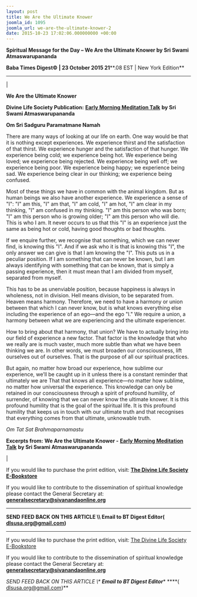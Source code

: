 ```yaml
---
layout: post
title: We Are the Ultimate Knower
joomla_id: 1095
joomla_url: we-are-the-ultimate-knower-2
date: 2015-10-23 17:02:06.000000000 +00:00
---
```

  

















































**Spiritual Message for the Day – We Are the Ultimate Knower by Sri Swami Atmaswarupananda**

 **Baba Times Digest© | 23 October 2015 21****.08 EST | New York Edition**

* * *

| 

**We Are the Ultimate Knower**

**Divine Life Society Publication:** [**Early Morning Meditation Talk**](http://www.dlshq.org/messages/ultimknower.htm) **by Sri Swami Atmaswarupananda**

**Om Sri Sadguru Paramatmane Namah**

There are many ways of looking at our life on earth. One way would be that it is nothing except experiences. We experience thirst and the satisfaction of that thirst. We experience hunger and the satisfaction of that hunger. We experience being cold; we experience being hot. We experience being loved; we experience being rejected. We experience being well off; we experience being poor. We experience being happy; we experience being sad. We experience being clear in our thinking; we experience being confused.

Most of these things we have in common with the animal kingdom. But as human beings we also have another experience. We experience a sense of "I": "I" am this, "I" am that, "I" am cold, "I" am hot, "I" am clear in my thinking, "I" am confused in my thinking. "I" am this person who was born; "I" am this person who is growing older; "I" am this person who will die. This is who I am. It never occurs to us that this "I" is an experience just the same as being hot or cold, having good thoughts or bad thoughts.

If we enquire further, we recognise that something, which we can never find, is knowing this "I". And if we ask who it is that is knowing this "I", the only answer we can give is that I am knowing the "I". This puts us in a peculiar position. If I am something that can never be known, but I am always identifying with something that can be known, that is simply a passing experience, then it must mean that I am divided from myself, separated from myself.

This has to be as unenviable position, because happiness is always in wholeness, not in division. Hell means division, to be separated from. Heaven means harmony. Therefore, we need to have a harmony or union between that which I can never know, but is what knows everything else including the experience of an ego—and the ego "I." We require a union, a harmony between what we are experiencing and the ultimate experiencer.

How to bring about that harmony, that union? We have to actually bring into our field of experience a new factor. That factor is the knowledge that who we really are is much vaster, much more subtle than what we have been thinking we are. In other words, we must broaden our consciousness, lift ourselves out of ourselves. That is the purpose of all our spiritual practices.

But again, no matter how broad our experience, how sublime our experience, we’ll be caught up in it unless there is a constant reminder that ultimately we are That that knows all experience—no matter how sublime, no matter how universal the experience. This knowledge can only be retained in our consciousness through a spirit of profound humility, of surrender, of knowing that we can never know the ultimate knower. It is this profound humility that is the goal of the spiritual life. It is this profound humility that keeps us in touch with our ultimate truth and that recognises that everything comes from that ultimate, unknowable truth.

_Om Tat Sat Brahmaparnamastu_



**Excerpts from:**  **We Are the Ultimate Knower -** [**Early Morning Meditation Talk**](http://www.dlshq.org/messages/ultimknower.htm) **by Sri Swami Atmaswarupananda**

 |



If you would like to purchase the print edition, visit: **[The Divine Life Society E-Bookstore](http://www.dlshq.org/download/download.htm)**

If you would like to contribute to the dissemination of spiritual knowledge please contact the General Secretary at: [](mailto:%20%3Cscript%20type=%27text/javascript%27%3E%20%3C%21--%20var%20prefix%20=%20%27ma%27%20+%20%27il%27%20+%20%27to%27;%20var%20path%20=%20%27hr%27%20+%20%27ef%27%20+%20%27=%27;%20var%20addy57016%20=%20%27generalsecretary%27%20+%20%27@%27;%20addy57016%20=%20addy57016%20+%20%27sivanandaonline%27%20+%20%27.%27%20+%20%27org%27;%20document.write%28%27%3Ca%20%27%20+%20path%20+%20%27%5C%27%27%20+%20prefix%20+%20%27:%27%20+%20addy57016%20+%20%27%5C%27%3E%27%29;%20document.write%28addy57016%29;%20document.write%28%27%3C%5C/a%3E%27%29;%20//--%3E%5Cn%20%3C/script%3E%3Cscript%20type=%27text/javascript%27%3E%20%3C%21--%20document.write%28%27%3Cspan%20style=%5C%27display:%20none;%5C%27%3E%27%29;%20//--%3E%20%3C/script%3EThis%20email%20address%20is%20being%20protected%20from%20spambots.%20You%20need%20JavaScript%20enabled%20to%20view%20it.%20%3Cscript%20type=%27text/javascript%27%3E%20%3C%21--%20document.write%28%27%3C/%27%29;%20document.write%28%27span%3E%27%29;%20//--%3E%20%3C/script%3E?subject=Contribution%20to%20Dissemination%20of%20Spiritual%20Knowledge) **generalsecretary@sivanandaonline.org**

****

**SEND FEED BACK ON THIS ARTICLE \\\ Email to BT Digest Editor[](mailto:%20%3Cscript%20type=%27text/javascript%27%3E%20%3C%21--%20var%20prefix%20=%20%27ma%27%20+%20%27il%27%20+%20%27to%27;%20var%20path%20=%20%27hr%27%20+%20%27ef%27%20+%20%27=%27;%20var%20addy72654%20=%20%27dlsusa.org%27%20+%20%27@%27;%20addy72654%20=%20addy72654%20+%20%27gmail%27%20+%20%27.%27%20+%20%27com%27;%20document.write%28%27%3Ca%20%27%20+%20path%20+%20%27%5C%27%27%20+%20prefix%20+%20%27:%27%20+%20addy72654%20+%20%27%5C%27%3E%27%29;%20document.write%28addy72654%29;%20document.write%28%27%3C%5C/a%3E%27%29;%20//--%3E%5Cn%20%3C/script%3E%3Cscript%20type=%27text/javascript%27%3E%20%3C%21--%20document.write%28%27%3Cspan%20style=%5C%27display:%20none;%5C%27%3E%27%29;%20//--%3E%20%3C/script%3EThis%20email%20address%20is%20being%20protected%20from%20spambots.%20You%20need%20JavaScript%20enabled%20to%20view%20it.%20%3Cscript%20type=%27text/javascript%27%3E%20%3C%21--%20document.write%28%27%3C/%27%29;%20document.write%28%27span%3E%27%29;%20//--%3E%20%3C/script%3E?subject=DLS%20Posts)( [dlsusa.org@gmail.com](mailto:dlsusa.org@gmail.com))**



* * *



  

If you would like to purchase the print edition, visit: [The Divine Life Society E-Bookstore](http://www.dlshq.org/download/download.htm)

If you would like to contribute to the dissemination of spiritual knowledge please contact the General Secretary at: **[generalsecretary@sivanandaonline.org](mailto:generalsecretary@sivanandaonline.org)**

**SEND FEED BACK ON THIS ARTICLE \\\**  **Email to BT Digest Editor**** [](mailto:%20%3Cscript%20type=%27text/javascript%27%3E%20%3C%21--%20var%20prefix%20=%20%27ma%27%20+%20%27il%27%20+%20%27to%27;%20var%20path%20=%20%27hr%27%20+%20%27ef%27%20+%20%27=%27;%20var%20addy72654%20=%20%27dlsusa.org%27%20+%20%27@%27;%20addy72654%20=%20addy72654%20+%20%27gmail%27%20+%20%27.%27%20+%20%27com%27;%20document.write%28%27%3Ca%20%27%20+%20path%20+%20%27%5C%27%27%20+%20prefix%20+%20%27:%27%20+%20addy72654%20+%20%27%5C%27%3E%27%29;%20document.write%28addy72654%29;%20document.write%28%27%3C%5C/a%3E%27%29;%20//--%3E%5Cn%20%3C/script%3E%3Cscript%20type=%27text/javascript%27%3E%20%3C%21--%20document.write%28%27%3Cspan%20style=%5C%27display:%20none;%5C%27%3E%27%29;%20//--%3E%20%3C/script%3EThis%20email%20address%20is%20being%20protected%20from%20spambots.%20You%20need%20JavaScript%20enabled%20to%20view%20it.%20%3Cscript%20type=%27text/javascript%27%3E%20%3C%21--%20document.write%28%27%3C/%27%29;%20document.write%28%27span%3E%27%29;%20//--%3E%20%3C/script%3E?subject=DLS%20Posts)****( [dlsusa.org@gmail.com](mailto:dlsusa.org@gmail.com))**  

